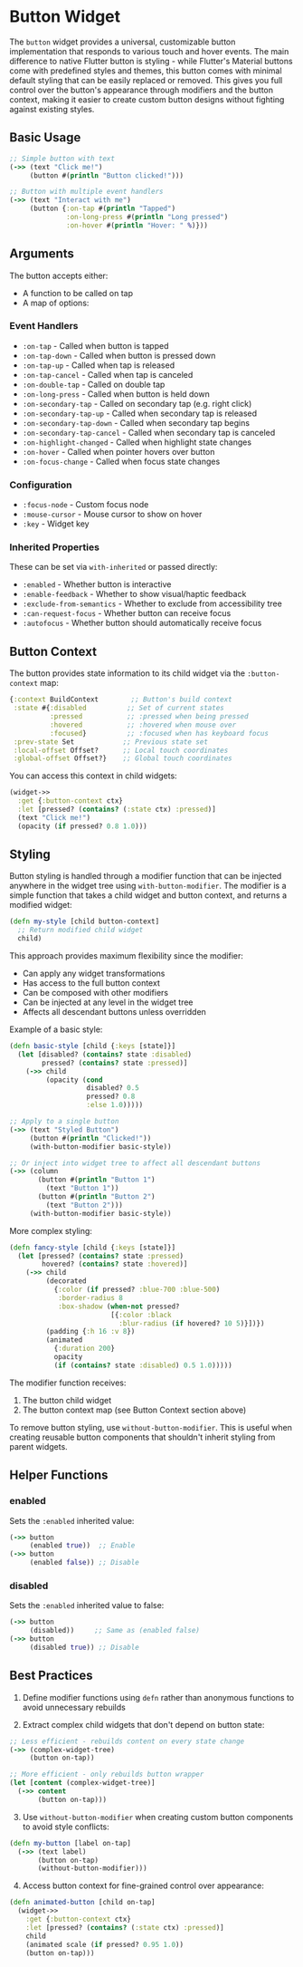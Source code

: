 # Button Widget

The `button` widget provides a universal, customizable button implementation that responds to various touch and hover events.
The main difference to native Flutter button is styling - while Flutter's Material buttons come with predefined styles and themes, this button comes with minimal default styling that can be easily replaced or removed. This gives you full control over the button's appearance through modifiers and the button context, making it easier to create custom button designs without fighting against existing styles.

## Basic Usage

```clojure
;; Simple button with text
(->> (text "Click me!")
     (button #(println "Button clicked!")))

;; Button with multiple event handlers
(->> (text "Interact with me")
     (button {:on-tap #(println "Tapped")
              :on-long-press #(println "Long pressed")
              :on-hover #(println "Hover: " %)}))
```

## Arguments

The button accepts either:
- A function to be called on tap
- A map of options:

### Event Handlers
- `:on-tap` - Called when button is tapped
- `:on-tap-down` - Called when button is pressed down  
- `:on-tap-up` - Called when tap is released
- `:on-tap-cancel` - Called when tap is canceled
- `:on-double-tap` - Called on double tap
- `:on-long-press` - Called when button is held down
- `:on-secondary-tap` - Called on secondary tap (e.g. right click)
- `:on-secondary-tap-up` - Called when secondary tap is released  
- `:on-secondary-tap-down` - Called when secondary tap begins
- `:on-secondary-tap-cancel` - Called when secondary tap is canceled
- `:on-highlight-changed` - Called when highlight state changes
- `:on-hover` - Called when pointer hovers over button
- `:on-focus-change` - Called when focus state changes

### Configuration
- `:focus-node` - Custom focus node
- `:mouse-cursor` - Mouse cursor to show on hover
- `:key` - Widget key

### Inherited Properties
These can be set via `with-inherited` or passed directly:

- `:enabled` - Whether button is interactive
- `:enable-feedback` - Whether to show visual/haptic feedback
- `:exclude-from-semantics` - Whether to exclude from accessibility tree
- `:can-request-focus` - Whether button can receive focus
- `:autofocus` - Whether button should automatically receive focus

## Button Context

The button provides state information to its child widget via the `:button-context` map:

```clojure
{:context BuildContext        ;; Button's build context
 :state #{:disabled          ;; Set of current states
          :pressed           ;; :pressed when being pressed
          :hovered           ;; :hovered when mouse over
          :focused}          ;; :focused when has keyboard focus
 :prev-state Set            ;; Previous state set
 :local-offset Offset?      ;; Local touch coordinates
 :global-offset Offset?}    ;; Global touch coordinates
```

You can access this context in child widgets:

```clojure
(widget->>
  :get {:button-context ctx}
  :let [pressed? (contains? (:state ctx) :pressed)]
  (text "Click me!")
  (opacity (if pressed? 0.8 1.0)))
```

## Styling

Button styling is handled through a modifier function that can be injected anywhere in the widget tree using `with-button-modifier`. The modifier is a simple function that takes a child widget and button context, and returns a modified widget:

```clojure
(defn my-style [child button-context]
  ;; Return modified child widget
  child)
```

This approach provides maximum flexibility since the modifier:
- Can apply any widget transformations
- Has access to the full button context
- Can be composed with other modifiers
- Can be injected at any level in the widget tree
- Affects all descendant buttons unless overridden

Example of a basic style:

```clojure
(defn basic-style [child {:keys [state]}]
  (let [disabled? (contains? state :disabled)
        pressed? (contains? state :pressed)]
    (->> child
         (opacity (cond 
                   disabled? 0.5
                   pressed? 0.8 
                   :else 1.0)))))

;; Apply to a single button
(->> (text "Styled Button")
     (button #(println "Clicked!"))
     (with-button-modifier basic-style))

;; Or inject into widget tree to affect all descendant buttons
(->> (column
       (button #(println "Button 1") 
         (text "Button 1"))
       (button #(println "Button 2")
         (text "Button 2")))
     (with-button-modifier basic-style))
```

More complex styling:

```clojure
(defn fancy-style [child {:keys [state]}]
  (let [pressed? (contains? state :pressed)
        hovered? (contains? state :hovered)]
    (->> child
         (decorated 
           {:color (if pressed? :blue-700 :blue-500)
            :border-radius 8
            :box-shadow (when-not pressed?
                         [{:color :black
                           :blur-radius (if hovered? 10 5)}])})
         (padding {:h 16 :v 8})
         (animated 
           {:duration 200}
           opacity 
           (if (contains? state :disabled) 0.5 1.0)))))
```

The modifier function receives:
1. The button child widget
2. The button context map (see Button Context section above)

To remove button styling, use `without-button-modifier`. This is useful when creating reusable button components that shouldn't inherit styling from parent widgets.

## Helper Functions

### enabled
Sets the `:enabled` inherited value:
```clojure
(->> button
     (enabled true))  ;; Enable
(->> button
     (enabled false)) ;; Disable
```

### disabled  
Sets the `:enabled` inherited value to false:
```clojure
(->> button
     (disabled))     ;; Same as (enabled false)
(->> button
     (disabled true)) ;; Disable
```

## Best Practices

1. Define modifier functions using `defn` rather than anonymous functions to avoid unnecessary rebuilds

2. Extract complex child widgets that don't depend on button state:
```clojure
;; Less efficient - rebuilds content on every state change
(->> (complex-widget-tree)
     (button on-tap))

;; More efficient - only rebuilds button wrapper
(let [content (complex-widget-tree)]
  (->> content
       (button on-tap)))
```

3. Use `without-button-modifier` when creating custom button components to avoid style conflicts:

```clojure
(defn my-button [label on-tap]
  (->> (text label)
       (button on-tap)
       (without-button-modifier)))
```

4. Access button context for fine-grained control over appearance:

```clojure
(defn animated-button [child on-tap]
  (widget->>
    :get {:button-context ctx}
    :let [pressed? (contains? (:state ctx) :pressed)]
    child
    (animated scale (if pressed? 0.95 1.0))
    (button on-tap)))
```

